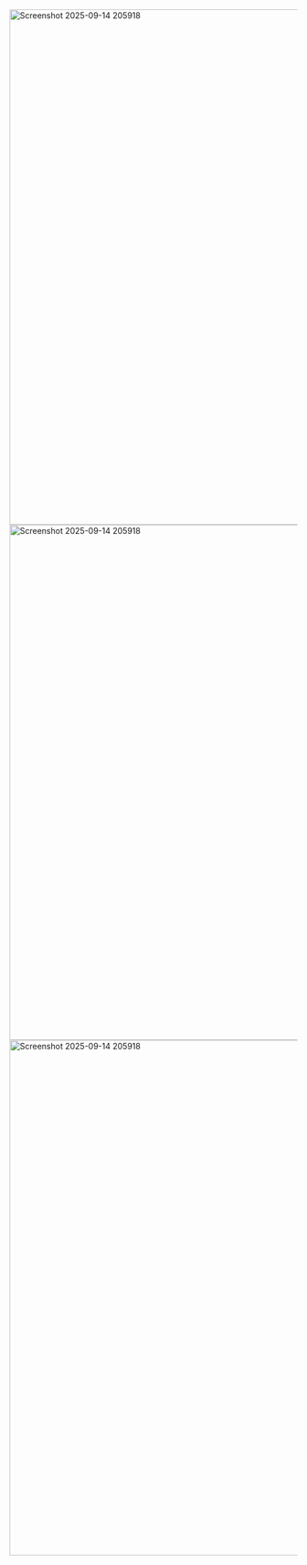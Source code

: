<img width="1895" height="902" alt="Screenshot 2025-09-14 205918" src="https://github.com/user-attachments/assets/d778309a-c08e-4658-be49-86957bb1fdae" />
<img width="1895" height="902" alt="Screenshot 2025-09-14 205918" src="https://github.com/user-attachments/assets/4f13c98e-65a4-4470-9193-8092bab233d1" />
<img width="1895" height="902" alt="Screenshot 2025-09-14 205918" src="https://github.com/user-attachments/assets/61860646-2772-4d1b-a8fc-ce940fadcfa9" />
